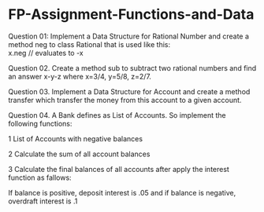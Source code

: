 # FP-Assignment-Functions-and-Data
Question 01: Implement a Data Structure for Rational Number and create a method neg to class Rational that is used like this:  
x.neg // evaluates to -x  
  
Question 02. Create a method sub to subtract two rational numbers and find an answer  x-y-z where x=3/4, y=5/8, z=2/7.  
  
Question 03. Implement a Data Structure for Account and create a method transfer which transfer the money from this account to a given account.  

Question 04.  A Bank defines as List of Accounts. So implement the following functions:  
  
  1 List of Accounts with negative balances  
    
  2 Calculate the sum of all account balances  
  
  3 Calculate the final balances of all accounts after apply the interest function as fallows:   
  
If balance is positive, deposit interest is .05  and if balance is negative, overdraft interest is .1  
